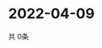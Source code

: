 # 2022-04-09
  共 0条

  <!-- BEGIN -->
  <!-- 最后更新时间Sat Apr 09 2022 08:07:41 GMT+0000 (Coordinated Universal Time) -->
  
  <!-- END -->
  
  